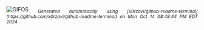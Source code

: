 <div align="justify">
<picture>
    <source media="(prefers-color-scheme: dark)" srcset="https://i.ibb.co/Dtwd5xJ/output-gif.gif">
    <source media="(prefers-color-scheme: light)" srcset="https://i.ibb.co/Dtwd5xJ/output-gif.gif">
    <img alt="GIFOS" src="https://i.ibb.co/Dtwd5xJ/output-gif.gif">
</picture>
<sub><i>Generated automatically using [x0rzavi/github-readme-terminal](https://github.com/x0rzavi/github-readme-terminal) on Mon Oct 14 08:48:44 PM EDT 2024</i></sub>
</div>

<!--  -->